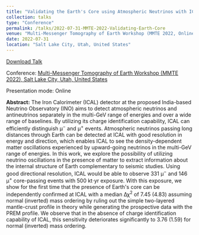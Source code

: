 ```yaml
---
title: "Validating the Earth's Core using Atmospheric Neutrinos with ICAL at INO"
collection: talks
type: "Conference"
permalink: /talks/2022-07-31-MMTE-2022-Validating-Earth-Core
venue: "Multi-Messenger Tomography of Earth Workshop (MMTE 2022, Online)"
date: 2022-07-31
location: "Salt Lake City, Utah, United States"
---
```


[Download Talk](http://anilak41.github.io/files/talks/2022/MMTE_2022_Anil_Kumar.pdf)

Conference: [Multi-Messenger Tomography of Earth Workshop (MMTE 2022), Salt Lake City, Utah, United States](https://www.physics.utah.edu/mmte-2022/)

Presentation mode: Online

**Abstract:** The Iron Calorimeter (ICAL) detector at the proposed India-based Neutrino Observatory (INO) aims to detect atmospheric neutrinos and antineutrinos separately in the multi-GeV range of energies and over a wide range of baselines. By utilizing its charge identification capability, ICAL can efficiently distinguish μ<sup>−</sup> and μ<sup>+</sup> events. Atmospheric neutrinos passing long distances through Earth can be detected at ICAL with good resolution in energy and direction, which enables ICAL to see the density-dependent matter oscillations experienced by upward-going neutrinos in the multi-GeV range of energies. In this work, we explore the possibility of utilizing neutrino oscillations in the presence of matter to extract information about the internal structure of Earth complementary to seismic studies. Using good directional resolution, ICAL would be able to observe 331 μ<sup>−</sup> and 146 μ<sup>+</sup> core-passing events with 500 kt⋅yr exposure. With this exposure, we show for the first time that the presence of Earth's core can be independently confirmed at ICAL with a median Δχ<sup>2</sup> of 7.45 (4.83) assuming normal (inverted) mass ordering by ruling out the simple two-layered mantle-crust profile in theory while generating the prospective data with the PREM profile. We observe that in the absence of charge identification capability of ICAL, this sensitivity deteriorates significantly to 3.76 (1.59) for normal (inverted) mass ordering.

